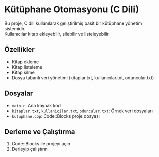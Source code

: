 # Kütüphane Otomasyonu (C Dili)

Bu proje, C dili kullanılarak geliştirilmiş basit bir kütüphane yönetim sistemidir.  
Kullanıcılar kitap ekleyebilir, silebilir ve listeleyebilir.

## Özellikler
- Kitap ekleme
- Kitap listeleme
- Kitap silme
- Dosya tabanlı veri yönetimi (kitaplar.txt, kullanıcılar.txt, oduncular.txt)

## Dosyalar
- `main.c`: Ana kaynak kod
- `kitaplar.txt`, `kullanicilar.txt`, `oduncular.txt`: Örnek veri dosyaları
- `kutuphane.cbp`: Code::Blocks proje dosyası

## Derleme ve Çalıştırma
1. Code::Blocks ile projeyi açın
2. Derleyip çalıştırın
